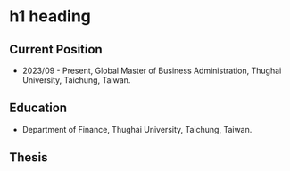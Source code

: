 # h1 heading
## Current Position
* 2023/09 - Present, Global Master of Business Administration, Thughai University, Taichung, Taiwan.
## Education
* Department of Finance,  Thughai University, Taichung, Taiwan.
## Thesis
